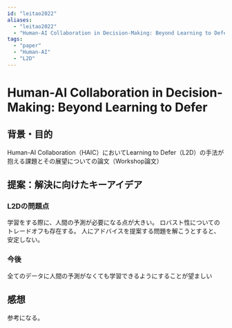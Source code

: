 ```yaml
---
id: "leitao2022"
aliases:
  - "leitao2022"
  - "Human-AI Collaboration in Decision-Making: Beyond Learning to Defer"
tags:
  - "paper"
  - "Human-AI"
  - "L2D"
---
```

# Human-AI Collaboration in Decision-Making: Beyond Learning to Defer

## 背景・目的

Human-AI Collaboration（HAIC）においてLearning to Defer（L2D）の手法が抱える課題とその展望についての論文（Workshop論文）

## 提案：解決に向けたキーアイデア

### L2Dの問題点

学習をする際に、人間の予測が必要になる点が大きい。
ロバスト性についてのトレードオフも存在する。
人にアドバイスを提案する問題を解こうとすると、安定しない。

### 今後

全てのデータに人間の予測がなくても学習できるようにすることが望ましい

## 感想

参考になる。


